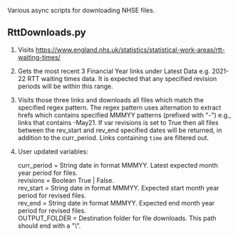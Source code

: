 Various async scripts for downloading NHSE files.

## RttDownloads.py

1) Visits https://www.england.nhs.uk/statistics/statistical-work-areas/rtt-waiting-times/

2) Gets the most recent 3 Financial Year links under Latest Data e.g. 2021-22 RTT waiting times data. It is expected that any specified revision periods will be within this range.

3) Visits those three links and downloads all files which match the specified regex pattern. The regex pattern uses alternation to extract hrefs which contains specified MMMYY patterns (prefixed with "-") e.g., links that contains -May21. If var revisions is set to True then all files between the rev_start and rev_end specified dates will be returned, in addition to the 
curr_period. Links containing `time` are filtered out.

4) User updated variables:

    curr_period = String date in format MMMYY. Latest expected month year period for files.<br>
    revisions = Boolean True | False.<br>
    rev_start = String date in format MMMYY. Expected start month year period for revised files.<br>
    rev_end = String date in format MMMYY. Expected end month year period for revised files.<br>
    OUTPUT_FOLDER = Destination folder for file downloads. This path should end with a "\\".



